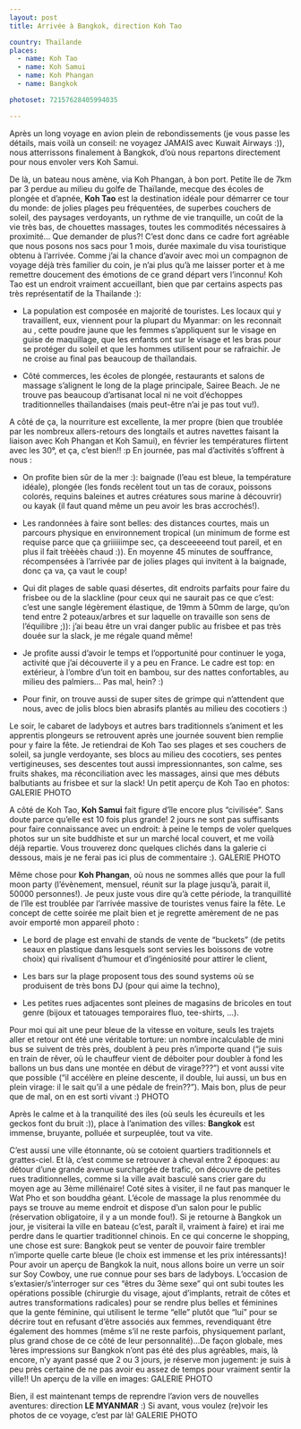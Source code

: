 ```yaml
---
layout: post
title: Arrivée à Bangkok, direction Koh Tao

country: Thaïlande
places:
  - name: Koh Tao
  - name: Koh Samui
  - name: Koh Phangan
  - name: Bangkok

photoset: 72157628405994035

---
```


Après un long voyage en avion plein de rebondissements (je vous passe les détails, mais voilà un conseil: ne voyagez JAMAIS avec Kuwait Airways :)), nous atterrissons finalement à Bangkok, d’où nous repartons directement pour nous envoler vers Koh Samui. 

De là, un bateau nous amène, via Koh Phangan, à bon port. Petite île de 7km par 3 perdue au milieu du golfe de Thaïlande, mecque des écoles de plongée et d’apnée, **Koh Tao** est la destination idéale pour démarrer ce tour du monde: de jolies plages peu fréquentées, de superbes couchers de soleil, des paysages verdoyants, un rythme de vie tranquille, un coût de la vie très bas, de chouettes massages, toutes les commodités nécessaires à proximité… Que demander de plus?! C’est donc dans ce cadre fort agréable que nous posons nos sacs pour 1 mois, durée maximale du visa touristique obtenu à l’arrivée. Comme j’ai la chance d’avoir avec moi un compagnon de voyage déjà très familier du coin, je n’ai plus qu’à me laisser porter et à me remettre doucement des émotions de ce grand départ vers l’inconnu! Koh Tao est un endroit vraiment accueillant, bien que par certains aspects pas très représentatif de la Thailande :):

* La population est composée en majorité de touristes. Les locaux qui y travaillent, eux, viennent pour la plupart du Myanmar: on les reconnait au , cette poudre jaune que les femmes s’appliquent sur le visage en guise de maquillage, que les enfants ont sur le visage et les bras pour se protéger du soleil et que les hommes utilisent pour se rafraichir. Je ne croise au final pas beaucoup de thaïlandais.

* Côté commerces, les écoles de plongée, restaurants et salons de massage s’alignent le long de la plage principale, Sairee Beach. Je ne trouve pas beaucoup d’artisanat local ni ne voit d’échoppes traditionnelles thaïlandaises (mais peut-être n’ai je pas tout vu!).

A côté de ça, la nourriture est excellente, la mer propre (bien que troublée par les nombreux allers-retours des longtails et autres navettes faisant la liaison avec Koh Phangan et Koh Samui), en février les températures flirtent avec les 30°, et ça, c’est bien!! :p En journée, pas mal d’activités s’offrent à nous :

* On profite bien sûr de la mer :): baignade (l’eau est bleue, la température idéale), plongée (les fonds recèlent tout un tas de coraux, poissons colorés, requins baleines et autres créatures sous marine à découvrir) ou kayak (il faut quand même un peu avoir les bras accrochés!).

* Les randonnées à faire sont belles: des distances courtes, mais un parcours physique en environnement tropical (un minimum de forme est requise parce que ça griiiiiimpe sec, ça desceeeeend tout pareil, et en plus il fait trèèèès chaud :)). En moyenne 45 minutes de souffrance, récompensées à l’arrivée par de jolies plages qui invitent à la baignade, donc ça va, ça vaut le coup!

* Qui dit plages de sable quasi désertes, dit endroits parfaits pour faire du frisbee ou de la slackline (pour ceux qui ne saurait pas ce que c’est: c’est une sangle légèrement élastique, de 19mm à 50mm de large, qu’on tend entre 2 poteaux/arbres et sur laquelle on travaille son sens de l’équilibre ;)): j’ai beau être un vrai danger public au frisbee et pas très douée sur la slack, je me régale quand même!

* Je profite aussi d’avoir le temps et l’opportunité pour continuer le yoga, activité que j’ai découverte il y a peu en France. Le cadre est top: en extérieur, à l’ombre d’un toit en bambou, sur des nattes confortables, au milieu des palmiers… Pas mal, hein? :)

* Pour finir, on trouve aussi de super sites de grimpe qui n’attendent que nous, avec de jolis blocs bien abrasifs plantés au milieu des cocotiers :)

Le soir, le cabaret de ladyboys et autres bars traditionnels s’animent et les apprentis plongeurs se retrouvent après une journée souvent bien remplie pour y faire la fête. Je retiendrai de Koh Tao ses plages et ses couchers de soleil, sa jungle verdoyante, ses blocs au milieu des cocotiers, ses pentes vertigineuses, ses descentes tout aussi impressionnantes, son calme, ses fruits shakes, ma réconciliation avec les massages, ainsi que mes débuts balbutiants au frisbee et sur la slack!   Un petit aperçu de Koh Tao en photos:
                            GALERIE PHOTO

A côté de Koh Tao, **Koh Samui** fait figure d’île encore plus “civilisée”. Sans doute parce qu’elle est 10 fois plus grande! 2 jours ne sont pas suffisants pour faire connaissance avec un endroit: à peine le temps de voler quelques photos sur un site buddhiste et sur un marché local couvert, et me voilà déjà repartie. Vous trouverez donc quelques clichés dans la galerie ci dessous, mais je ne ferai pas ici plus de commentaire :).
                            GALERIE PHOTO

Même chose pour **Koh Phangan**, où nous ne sommes allés que pour la full moon party (l’évènement, mensuel, réunit sur la plage jusqu’à, parait il, 50000 personnes!). Je peux juste vous dire qu’à cette période, la tranquillité de l’île est troublée par l’arrivée massive de touristes venus faire la fête. Le concept de cette soirée me plait bien et je regrette amèrement de ne pas avoir emporté mon appareil photo :

* Le bord de plage est envahi de stands de vente de “buckets” (de petits seaux en plastique dans lesquels sont servies les boissons de votre choix) qui rivalisent d’humour et d’ingéniosité pour attirer le client,

* Les bars sur la plage proposent tous des sound systems où se produisent de très bons DJ (pour qui aime la techno),

* Les petites rues adjacentes sont pleines de magasins de bricoles en tout genre (bijoux et tatouages temporaires fluo, tee-shirts, …).

Pour moi qui ait une peur bleue de la vitesse en voiture, seuls les trajets aller et retour ont été une véritable torture: un nombre incalculable de mini bus se suivent de très près, doublent à peu près n’importe quand (“je suis en train de rêver, où le chauffeur vient de déboiter pour doubler à fond les ballons un bus dans une montée en début de virage???”) et vont aussi vite que possible (“il accélère en pleine descente, il double, lui aussi, un bus en plein virage: il le sait qu’il a une pédale de frein??”). Mais bon, plus de peur que de mal, on en est sorti vivant :)
              PHOTO

Après le calme et à la tranquilité des iles (où seuls les écureuils et les geckos font du bruit :)), place à l’animation des villes: **Bangkok** est immense, bruyante, polluée et surpeuplée, tout va vite.

C’est aussi une ville étonnante, où se cotoient quartiers traditionnels et grattes-ciel. Et là, c’est comme se retrouver à cheval entre 2 époques: au détour d’une grande avenue surchargée de trafic, on découvre de petites rues traditionnelles, comme si la ville avait basculé sans crier gare du moyen age au 3ème millénaire! Coté sites à visiter, il ne faut pas manquer le Wat Pho et son bouddha géant. L’école de massage la plus renommée du pays se trouve au meme endroit et dispose d’un salon pour le public (réservation obligatoire, il y a un monde fou!). Si je retourne à Bangkok un jour, je visiterai la ville en bateau (c’est, paraît il, vraiment à faire) et irai me perdre dans le quartier traditionnel chinois. En ce qui concerne le shopping, une chose est sure: Bangkok peut se venter de pouvoir faire trembler n’importe quelle carte bleue (le choix est immense et les prix intéressants)! Pour avoir un aperçu de Bangkok la nuit, nous allons boire un verre un soir sur Soy Cowboy, une rue connue pour ses bars de ladyboys. L’occasion de s’extasier/s’interroger sur ces “êtres du 3ème sexe” qui ont subi toutes les opérations possible (chirurgie du visage, ajout d’implants, retrait de côtes et autres transformations radicales) pour se rendre plus belles et féminines que la gente féminine, qui utilisent le terme “elle” plutôt que “lui” pour se décrire tout en refusant d’être associés aux femmes, revendiquant être également des hommes (même s’il ne reste parfois, physiquement parlant, plus grand chose de ce côté de leur personnalité)…De façon globale, mes 1ères impressions sur Bangkok n’ont pas été des plus agréables, mais, là encore, n’y ayant passé que 2 ou 3 jours, je réserve mon jugement: je suis à peu près certaine de ne pas avoir eu assez de temps pour vraiment sentir la ville!!   Un aperçu de la ville en images:
                                    GALERIE PHOTO

Bien, il est maintenant temps de reprendre l’avion vers de nouvelles aventures:
direction **LE MYANMAR** :)
  Si avant, vous voulez (re)voir les photos de ce voyage, c’est par là!
                                      GALERIE PHOTO